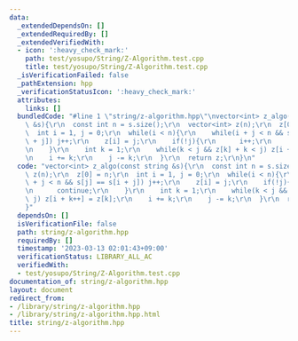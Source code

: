 ```yaml
---
data:
  _extendedDependsOn: []
  _extendedRequiredBy: []
  _extendedVerifiedWith:
  - icon: ':heavy_check_mark:'
    path: test/yosupo/String/Z-Algorithm.test.cpp
    title: test/yosupo/String/Z-Algorithm.test.cpp
  _isVerificationFailed: false
  _pathExtension: hpp
  _verificationStatusIcon: ':heavy_check_mark:'
  attributes:
    links: []
  bundledCode: "#line 1 \"string/z-algorithm.hpp\"\nvector<int> z_algo(const string\
    \ &s){\r\n  const int n = s.size();\r\n  vector<int> z(n);\r\n  z[0] = n;\r\n\
    \  int i = 1, j = 0;\r\n  while(i < n){\r\n    while(i + j < n && s[j] == s[i\
    \ + j]) j++;\r\n    z[i] = j;\r\n    if(!j){\r\n      i++;\r\n      continue;\r\
    \n    }\r\n    int k = 1;\r\n    while(k < j && z[k] + k < j) z[i + k++] = z[k];\r\
    \n    i += k;\r\n    j -= k;\r\n  }\r\n  return z;\r\n}\n"
  code: "vector<int> z_algo(const string &s){\r\n  const int n = s.size();\r\n  vector<int>\
    \ z(n);\r\n  z[0] = n;\r\n  int i = 1, j = 0;\r\n  while(i < n){\r\n    while(i\
    \ + j < n && s[j] == s[i + j]) j++;\r\n    z[i] = j;\r\n    if(!j){\r\n      i++;\r\
    \n      continue;\r\n    }\r\n    int k = 1;\r\n    while(k < j && z[k] + k <\
    \ j) z[i + k++] = z[k];\r\n    i += k;\r\n    j -= k;\r\n  }\r\n  return z;\r\n\
    }"
  dependsOn: []
  isVerificationFile: false
  path: string/z-algorithm.hpp
  requiredBy: []
  timestamp: '2023-03-13 02:01:43+09:00'
  verificationStatus: LIBRARY_ALL_AC
  verifiedWith:
  - test/yosupo/String/Z-Algorithm.test.cpp
documentation_of: string/z-algorithm.hpp
layout: document
redirect_from:
- /library/string/z-algorithm.hpp
- /library/string/z-algorithm.hpp.html
title: string/z-algorithm.hpp
---
```

